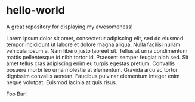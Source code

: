 # hello-world
A great repository for displaying my awesomeness!

Lorem ipsum dolor sit amet, consectetur adipiscing elit, sed do eiusmod tempor incididunt ut labore et dolore magna aliqua.
Nulla facilisi nullam vehicula ipsum a.
Nam libero justo laoreet sit.
Tellus at urna condimentum mattis pellentesque id nibh tortor id.
Praesent semper feugiat nibh sed.
Sit amet tellus cras adipiscing enim eu turpis egestas pretium.
Convallis posuere morbi leo urna molestie at elementum.
Gravida arcu ac tortor dignissim convallis aenean.
Faucibus pulvinar elementum integer enim neque volutpat.
Euismod lacinia at quis risus.

Foo Bar!
